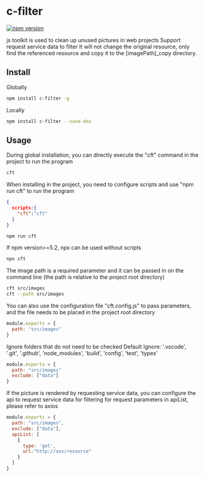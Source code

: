 # c-filter
[![npm version](https://badge.fury.io/js/c-filter.svg)](https://badge.fury.io/js/c-filter) 

js toolkit is used to clean up unused pictures in web projects
Support request service data to filter
It will not change the original resource, only find the referenced resource and copy it to the [imagePath]_copy directory.

## Install
Globally
```bash
npm install c-filter -g
```
Locally
```bash
npm install c-filter --save-dev
```

## Usage
During global installation, you can directly execute the "cft" command in the project to run the program
```bash
cft
```
When installing in the project, you need to configure scripts and use "npm run cft" to run the program
```json
{
  scripts:{
    "cft":"cft"
  }
}
```
```bash
npm run cft
```
If npm version>=5.2, npx can be used without scripts
```bash
npx cft
```
The image path is a required parameter and it can be passed in on the command line  (the path is relative to the project root directory)
```bash
cft src/images
cft --path src/images
```
You can also use the configuration file "cft.config.js" to pass parameters, and the file needs to be placed in the project root directory
```javascript
module.exports = {
  path: "src/images"
}
```
Ignore folders that do not need to be checked
Default Ignore: '.vscode', '.git', '.github', 'node_modules', 'build', 'config', 'test', 'types'

```javascript
module.exports = {
  path: "src/images"
  exclude: ["data"]
}
```
If the picture is rendered by requesting service data, you can configure the api to request service data for filtering
for request parameters in apiList, please refer to axios

```javascript
module.exports = {
  path: "src/images",
  exclude: ["data"],
  apiList: [
    {
      type: 'get',
      url:"http://xxx/resource"
    }
  ]
}
```
